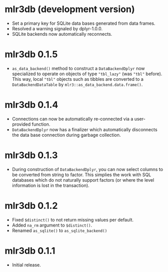 # mlr3db (development version)

* Set a primary key for SQLite data bases generated from data frames.
* Resolved a warning signaled by dplyr-1.0.0.
* SQLite backends now automatically reconnects.

# mlr3db 0.1.5

* `as_data_backend()` method to construct a `DataBackendDplyr` now specialized
  to operate on objects of type `"tbl_lazy"` (was `"tbl"` before). This way,
  local `"tbl"` objects such as tibbles are converted to a
  `DataBackendDataTable` by `mlr3::as_data_backend.data.frame()`.

# mlr3db 0.1.4

* Connections can now be automatically re-connected via a user-provided function.
* `DataBackendDplyr` now has a finalizer which automatically disconnects the
  data base connection during garbage collection.

# mlr3db 0.1.3

* During construction of `DataBackendDplyr`, you can now select columns to be
  converted from string to factor. This simplies the work with SQL databases
  which do not naturally support factors (or where the level information is
  lost in the transaction).

# mlr3db 0.1.2

* Fixed `$distinct()` to not return missing values per default.
* Added `na_rm` argument to `$distinct()`.
* Renamed `as_sqlite()` to `as_sqlite_backend()`

# mlr3db 0.1.1

* Initial release.
